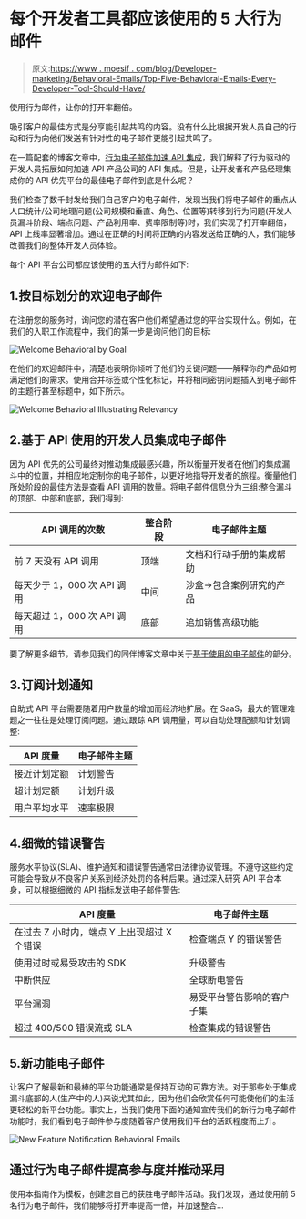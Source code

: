 # 每个开发者工具都应该使用的 5 大行为邮件

> 原文:[https://www . moesif . com/blog/Developer-marketing/Behavioral-Emails/Top-Five-Behavioral-Emails-Every-Developer-Tool-Should-Have/](https://www.moesif.com/blog/developer-marketing/behavioral-emails/Top-Five-Behavioral-Emails-Every-Developer-Tool-Should-Have/)

使用行为邮件，让你的打开率翻倍。

吸引客户的最佳方式是分享能引起共鸣的内容。没有什么比根据开发人员自己的行动和行为向他们发送有针对性的电子邮件更能引起共鸣了。

在一篇配套的博客文章中，[行为电子邮件加速 API 集成](https://www.moesif.com/blog/technical/behavioral-emails/How-To-Accelerate-API-Integration-with-Behavioral-Emails-and-Developer-Segmentation)，我们解释了行为驱动的开发人员拓展如何加速 API 产品公司的 API 集成。但是，让开发者和产品经理集成你的 API 优先平台的最佳电子邮件到底是什么呢？

我们检查了数千封发给我们自己客户的电子邮件，发现当我们将电子邮件的重点从人口统计/公司地理问题(公司规模和垂直、角色、位置等)转移到行为问题(开发人员漏斗阶段、端点问题、产品利用率、费率限制等)时，我们实现了打开率翻倍，API 上线率显著增加。通过在正确的时间将正确的内容发送给正确的人，我们能够改善我们的整体开发人员体验。

每个 API 平台公司都应该使用的五大行为邮件如下:

## 1.按目标划分的欢迎电子邮件

在注册您的服务时，询问您的潜在客户他们希望通过您的平台实现什么。例如，在我们的入职工作流程中，我们的第一步是询问他们的目标:

![Welcome Behavioral by Goal](../Images/511934d9f57981af1d35c532eeae36dd.png)

在他们的欢迎邮件中，清楚地表明你倾听了他们的关键问题——解释你的产品如何满足他们的需求。使用合并标签或个性化标记，并将相同密钥问题插入到电子邮件的主题行甚至标题中，如下所示。

![Welcome Behavioral Illustrating Relevancy](../Images/f31d107ec070072b7fe33129135abc89.png)

## 2.基于 API 使用的开发人员集成电子邮件

因为 API 优先的公司最终对推动集成最感兴趣，所以衡量开发者在他们的集成漏斗中的位置，并相应地定制你的电子邮件，以更好地指导开发者的旅程。衡量他们所处阶段的最佳方法是查看 API 调用的数量。将电子邮件信息分为三组:整合漏斗的顶部、中部和底部，我们得到:

| API 调用的次数 | 整合阶段 | 电子邮件主题 |
| --- | --- | --- |
| 前 7 天没有 API 调用 | 顶端 | 文档和行动手册的集成帮助 |
| 每天少于 1，000 次 API 调用 | 中间 | 沙盒->包含案例研究的产品 |
| 每天超过 1，000 次 API 调用 | 底部 | 追加销售高级功能 |

要了解更多细节，请参见我们的同伴博客文章中关于[基于使用的电子邮件](https://www.moesif.com/blog/technical/behavioral-emails/How-To-Accelerate-API-Integration-with-Behavioral-Emails-and-Developer-Segmentation/#3-usage-based-emails)的部分。

## 3.订阅计划通知

自助式 API 平台需要随着用户数量的增加而经济地扩展。在 SaaS，最大的管理难题之一往往是处理订阅问题。通过跟踪 API 调用量，可以自动处理配额和计划调整:

| API 度量 | 电子邮件主题 |
| --- | --- |
| 接近计划定额 | 计划警告 |
| 超计划定额 | 计划升级 |
| 用户平均水平 | 速率极限 |

## 4.细微的错误警告

服务水平协议(SLA)、维护通知和错误警告通常由法律协议管理。不遵守这些约定可能会导致从不良客户关系到经济处罚的各种后果。通过深入研究 API 平台本身，可以根据细微的 API 指标发送电子邮件警告:

| API 度量 | 电子邮件主题 |
| --- | --- |
| 在过去 Z 小时内，端点 Y 上出现超过 X 个错误 | 检查端点 Y 的错误警告 |
| 使用过时或易受攻击的 SDK | 升级警告 |
| 中断供应 | 全球断电警告 |
| 平台漏洞 | 易受平台警告影响的客户子集 |
| 超过 400/500 错误流或 SLA | 检查集成的错误警告 |

## 5.新功能电子邮件

让客户了解最新和最棒的平台功能通常是保持互动的可靠方法。对于那些处于集成漏斗底部的人(生产中的人)来说尤其如此，因为他们会欣赏任何可能使他们的生活更轻松的新平台功能。事实上，当我们使用下面的通知宣传我们的新行为电子邮件功能时，我们看到电子邮件参与度随着客户使用我们平台的活跃程度而上升。

![New Feature Notification Behavioral Emails](../Images/29ff8b6f251878c971778291a2dff024.png)

## 通过行为电子邮件提高参与度并推动采用

使用本指南作为模板，创建您自己的获胜电子邮件活动。我们发现，通过使用前 5 名行为电子邮件，我们能够将打开率提高一倍，并加速整合…